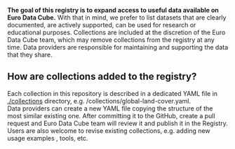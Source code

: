 **The goal of this registry is to expand access to useful data available on Euro Data Cube.** With that in mind, we prefer to list datasets that are clearly documented, are actively supported, can be used for research or educational purposes. Collections are included at the discretion of the Euro Data Cube team, which may remove collections from the registry at any time. Data providers are responsible for maintaining and supporting the data that they share. 

## How are collections added to the registry?

Each collection in this repository is described in a dedicated YAML file in [./collections](https://github.com/eurodatacube/public-collections/tree/main/collections) directory, e.g. /collections/global-land-cover.yaml.  
Data providers can create a new YAML file copying the structure of the most similar existing one. After committing it to the GitHub, create a pull request and Euro Data Cube team will review it and publish it in the Registry.  
Users are also welcome to revise existing collections, e.g. adding new usage examples , tools, etc.

